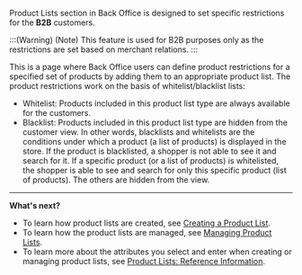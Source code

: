 Product Lists section in Back Office is designed to set specific restrictions for the **B2B** customers. 

:::(Warning) (Note)
This feature is used for B2B purposes only as the restrictions are set based on merchant relations.
:::


This is a page where Back Office users can define product restrictions for a specified set of products by adding them to an appropriate product list.
The product restrictions work on the basis of whitelist/blacklist lists:
* Whitelist: Products included in this product list type are always available for the customers.
* Blacklist: Products included in this product list type are hidden from the customer view.
In other words, blacklists and whitelists are the conditions under which a product (a list of products) is displayed in the store. 
If the product is blacklisted, a shopper is not able to see it and search for it.
If a specific product (or a list of products) is whitelisted, the shopper is able to see and search for only this specific product (list of products). The others are hidden from the view.
***
**What's next?**

* To learn how product lists are created, see [Creating a Product List](https://documentation.spryker.com/docs/en/en/creating-a-product-list).
* To learn how the product lists are managed, see [Managing Product Lists](https://documentation.spryker.com/docs/en/en/managing-product-lists).
* To learn more about the attributes you select and enter when creating or managing product lists, see [Product Lists: Reference Information](https://documentation.spryker.com/docs/en/en/product-lists-reference-information).